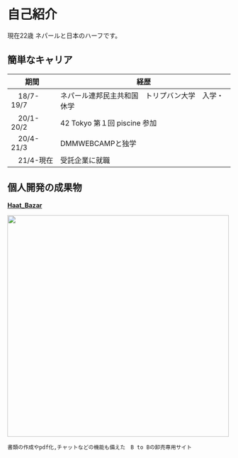 # 自己紹介
現在22歳
ネパールと日本のハーフです。
## 簡単なキャリア
|  期間  |  経歴  |
| ---- | ---- |
|　18/7-19/7  |ネパール連邦民主共和国　トリプバン大学　入学・休学|
|　20/1-20/2  |42 Tokyo 第１回 piscine 参加　|
|　20/4-21/3  |DMMWEBCAMPと独学　　|
|　21/4-現在  |受託企業に就職　　|

## 個人開発の成果物  
**[Haat_Bazar](https://github.com/ashish0248/Haat_Bazar)** 

<a href="https://github.com/ashish0248/Haat_Bazar#user-content-haat-bazar">
<img width="500px" src="https://user-images.githubusercontent.com/61741711/86092838-0909b980-bae9-11ea-977e-10ffcc9386ac.png">
</a>

```
書類の作成やpdf化,チャットなどの機能も備えた　B to Bの卸売専用サイト
```

